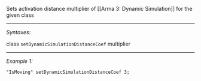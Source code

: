Sets activation distance multiplier of [[Arma 3: Dynamic Simulation]] for the given class


---
*Syntaxes:*

class `setDynamicSimulationDistanceCoef` multiplier

---
*Example 1:*

```sqf
"IsMoving" setDynamicSimulationDistanceCoef 3;
```